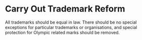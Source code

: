 Carry Out Trademark Reform
==========================

All trademarks should be equal in law. There should be no special 
exceptions for particular trademarks or organisations, and special 
protection for Olympic related marks should be removed.
